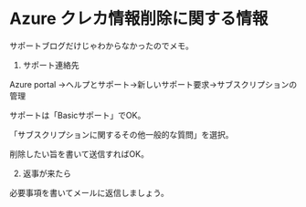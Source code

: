 # Azure クレカ情報削除に関する情報

サポートブログだけじゃわからなかったのでメモ。

1. サポート連絡先

Azure portal →ヘルプとサポート→新しいサポート要求→サブスクリプションの管理

サポートは「Basicサポート」でOK。

「サブスクリプションに関するその他一般的な質問」を選択。

削除したい旨を書いて送信すればOK。

2. 返事が来たら

必要事項を書いてメールに返信しましょう。
